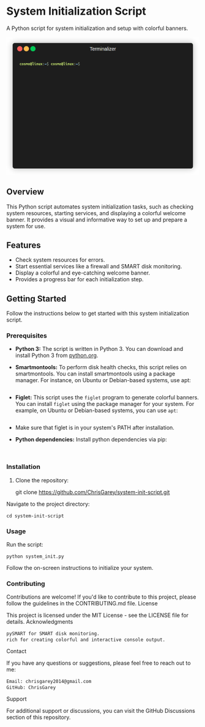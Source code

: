 # System Initialization Script

A Python script for system initialization and setup with colorful banners.

![System Initialization](system.gif)

## Overview

This Python script automates system initialization tasks, such as checking system resources, starting services, and displaying a colorful welcome banner. It provides a visual and informative way to set up and prepare a system for use.

## Features

- Check system resources for errors.
- Start essential services like a firewall and SMART disk monitoring.
- Display a colorful and eye-catching welcome banner.
- Provides a progress bar for each initialization step.

## Getting Started

Follow the instructions below to get started with this system initialization script.

### Prerequisites

- **Python 3:** The script is written in Python 3. You can download and install Python 3 from [python.org](https://www.python.org/downloads/).

- **Smartmontools:** To perform disk health checks, this script relies on smartmontools. You can install smartmontools using a package manager. For instance, on Ubuntu or Debian-based systems, use apt:

    ```sudo apt-get install smartmontools

- **Figlet:** This script uses the `figlet` program to generate colorful banners. You can install `figlet` using the package manager for your system. For example, on Ubuntu or Debian-based systems, you can use `apt`:

    ```udo apt-get install figlet

- Make sure that figlet is in your system's PATH after installation.

- **Python dependencies:** Install python dependencies via pip:

    ```pip install -r requirements.txt


### Installation

1. Clone the repository:
    
    git clone https://github.com/ChrisGarey/system-init-script.git

Navigate to the project directory:

    cd system-init-script

### Usage

Run the script:

    python system_init.py

Follow the on-screen instructions to initialize your system.

### Contributing

Contributions are welcome! If you'd like to contribute to this project, please follow the guidelines in the CONTRIBUTING.md file.
License

This project is licensed under the MIT License - see the LICENSE file for details.
Acknowledgments

    pySMART for SMART disk monitoring.
    rich for creating colorful and interactive console output.

Contact

If you have any questions or suggestions, please feel free to reach out to me:

    Email: chrisgarey2014@gmail.com
    GitHub: ChrisGarey

Support

For additional support or discussions, you can visit the GitHub Discussions section of this repository.

